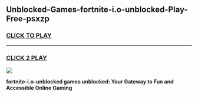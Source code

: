
## Unblocked-Games-fortnite-i.o-unblocked-Play-Free-psxzp
<h3>
<a href="https://premium76.site?title=fortnite-i.o-unblocked&ref=18A1">CLICK TO PLAY</a></h3>
<hr>

<h3>
<a href="https://premium76.site?title=fortnite-i.o-unblocked&ref=18A1">CLICK 2 PLAY</a>
  
</h3>

<a href="https://premium76.site?title=fortnite-i.o-unblocked&ref=18A1"><img src="https://clearcache.store/games.png"></a>


**fortnite-i.o-unblocked games unblocked: Your Gateway to Fun and Accessible Online Gaming**
